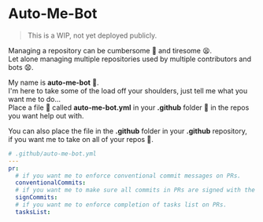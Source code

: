 # Auto-Me-Bot

> This is a WIP, not yet deployed publicly.

Managing a repository can be cumbersome :construction_worker: and tiresome :tired_face:.</br>
Let alone managing multiple repositories used by multiple contributors and bots :anguished:.</br>

My name is **auto-me-bot** :robot:.</br>
I'm here to take some of the load off your shoulders, just tell me what you want me to do...</br>
Place a file :memo: called **auto-me-bot.yml** in your **.github** folder :file_folder: in the repos you want help out with.</br>

You can also place the file in the **.github** folder in your **.github** repository,</br>
if you want me to take on all of your repos :muscle:.

```yaml
# .github/auto-me-bot.yml
---
pr:
  # if you want me to enforce conventional commit messages on PRs.
  conventionalCommits:
  # if you want me to make sure all commits in PRs are signed with the 'Signed-off-by' trailer.
  signCommits:
  # if you want me to enforce completion of tasks list on PRs.
  tasksList:
```
